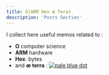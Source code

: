 ```yaml
---
title: O(ARM Hex æ Tera)
description: 'Posts Section'
---
```


I collect here useful memos related to : 
- **O** computer science
- **ARM** hardware
- **Hex**: bytes
- and  **æ terra** :  [![pale blue dot](/post/images/pbd.jpeg)](https://en.wikipedia.org/wiki/Pale_Blue_Dot_(book))


